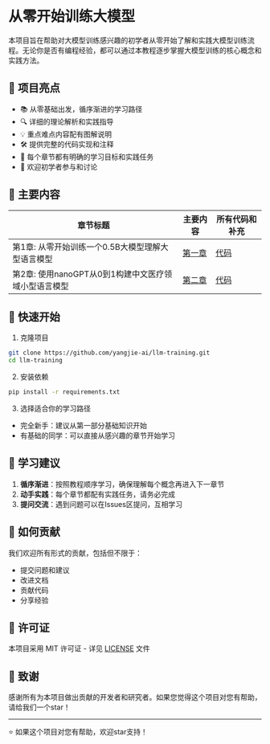 # 从零开始训练大模型

本项目旨在帮助对大模型训练感兴趣的初学者从零开始了解和实践大模型训练流程。无论你是否有编程经验，都可以通过本教程逐步掌握大模型训练的核心概念和实践方法。

## 🌟 项目亮点

- 📚 从零基础出发，循序渐进的学习路径
- 🔍 详细的理论解析和实践指导
- 💡 重点难点内容配有图解说明
- 🛠️ 提供完整的代码实现和注释
- 🎯 每个章节都有明确的学习目标和实践任务
- 🤝 欢迎初学者参与和讨论

## 📖 主要内容

| 章节标题                                             | 主要内容                                                                          | 所有代码和补充                                                               |
| ---------------------------------------------------- | --------------------------------------------------------------------------------- | ---------------------------------------------------------------------------- |
| 第1章: 从零开始训练一个0.5B大模型理解大型语言模型    | [第一章](https://github.com/yangjie-ai/llm-training/blob/main/books/Chapter01.md) | [代码](https://github.com/yangjie-ai/llm-training/tree/main/codes/Chapter01) |
| 第2章: 使用nanoGPT从0到1构建中文医疗领域小型语言模型 | [第二章](https://github.com/yangjie-ai/llm-training/blob/main/books/Chapter02.md) | [代码](https://github.com/yangjie-ai/llm-training/tree/main/codes/Chapter02) |

## 🚀 快速开始

1. 克隆项目

```bash
git clone https://github.com/yangjie-ai/llm-training.git
cd llm-training
```

2. 安装依赖

```bash
pip install -r requirements.txt
```

3. 选择适合你的学习路径

- 完全新手：建议从第一部分基础知识开始
- 有基础的同学：可以直接从感兴趣的章节开始学习

## 📝 学习建议

1. **循序渐进**：按照教程顺序学习，确保理解每个概念再进入下一章节
2. **动手实践**：每个章节都配有实践任务，请务必完成
3. **提问交流**：遇到问题可以在Issues区提问，互相学习

## 🤝 如何贡献

我们欢迎所有形式的贡献，包括但不限于：

- 提交问题和建议
- 改进文档
- 贡献代码
- 分享经验

## 📜 许可证

本项目采用 MIT 许可证 - 详见 [LICENSE](LICENSE) 文件

## 🌟 致谢

感谢所有为本项目做出贡献的开发者和研究者。如果您觉得这个项目对您有帮助，请给我们一个star！

---

⭐️ 如果这个项目对您有帮助，欢迎star支持！

